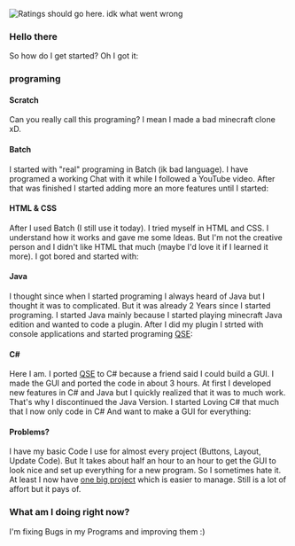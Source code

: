 ![Ratings should go here. idk what went wrong](https://github-readme-stats.vercel.app/api?username=ComputerElite&theme=dark)
### Hello there
So how do I get started? Oh I got it:
### programing
#### Scratch
Can you really call this programing? I mean I made a bad minecraft clone xD.
#### Batch
I started with "real" programing in Batch (ik bad language). I have programed a working Chat with it while I followed a YouTube video. After that was finished I started adding more an more features until I started:
#### HTML & CSS
After I used Batch (I still use it today). I tried myself in HTML and CSS. I understand how it works and gave me some Ideas. But I'm not the creative person and I didn't like HTML that much (maybe I'd love it if I learned it more). I got bored and started with:
#### Java
I thought since when I started programing I always heard of Java but I thought it was to complicated. But it was already 2 Years since I started programing. I started Java mainly because I started playing minecraft Java edition and wanted to code a plugin. After I did my plugin I strted with console applications and started programing [QSE](https://github.com/ComputerElite/QSE):
#### C#
Here I am. I ported [QSE](https://github.com/ComputerElite/QSE) to C# because a friend said I could build a GUI. I made the GUI and ported the code in about 3 hours. At first I developed new features in C# and Java but I quickly realized that it was to much work. That's why I discontinued the Java Version. I started Loving C# that much that I now only code in C# And want to make a GUI for everything:
#### Problems?
I have my basic Code I use for almost every project (Buttons, Layout, Update Code). But It takes about half an hour to an hour to get the GUI to look nice and set up everything for a new program. So I sometimes hate it. At least I now have [one big project](https://github.com/ComputerElite/BM) which is easier to manage. Still is a lot of affort but it pays of.
### What am I doing right now?
I'm fixing Bugs in my Programs and improving them :)



<!--
**ComputerElite/ComputerElite** is a ✨ _special_ ✨ repository because its `README.md` (this file) appears on your GitHub profile.

Here are some ideas to get you started:

- 🔭 I’m currently working on ...
- 🌱 I’m currently learning ...
- 👯 I’m looking to collaborate on ...
- 🤔 I’m looking for help with ...
- 💬 Ask me about ...
- 📫 How to reach me: ...
- 😄 Pronouns: ...
- ⚡ Fun fact: ...
-->
